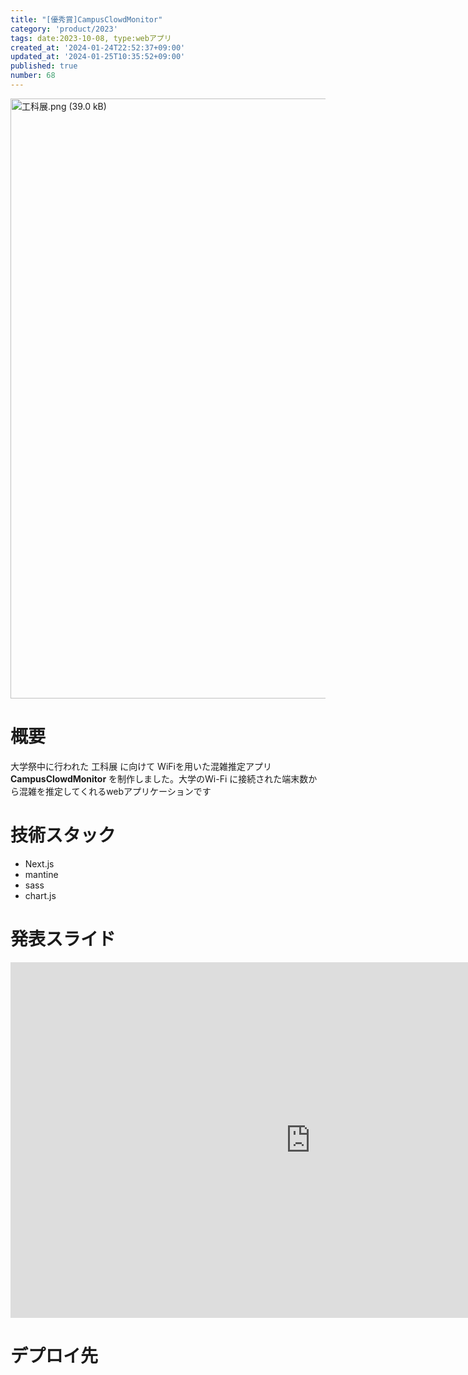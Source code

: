 ```yaml
---
title: "[優秀賞]CampusClowdMonitor"
category: 'product/2023'
tags: date:2023-10-08, type:webアプリ
created_at: '2024-01-24T22:52:37+09:00'
updated_at: '2024-01-25T10:35:52+09:00'
published: true
number: 68
---
```


<img width="960" alt="工科展.png (39.0 kB)" src="/images/articles/68/b9e9f3f0-56c7-4ad2-b236-de9400ad1de7.webp">


# 概要
大学祭中に行われた 工科展 に向けて WiFiを用いた混雑推定アプリ**CampusClowdMonitor** を制作しました。大学のWi-Fi に接続された端末数から混雑を推定してくれるwebアプリケーションです

# 技術スタック
- Next.js
- mantine
- sass
- chart.js

# 発表スライド

<iframe src="https://docs.google.com/presentation/d/e/2PACX-1vTWiPglUQcwyxrfy1JpxFiuUqbi-u2zV1TS5q3okM0PAUag97G56OjMeV3Mm2vlT3iQiZyOwPDh8OSv/embed?start=false&loop=false&delayms=3000" frameborder="0" width="960" height="569" allowfullscreen="true" mozallowfullscreen="true" webkitallowfullscreen="true"></iframe>

# デプロイ先


